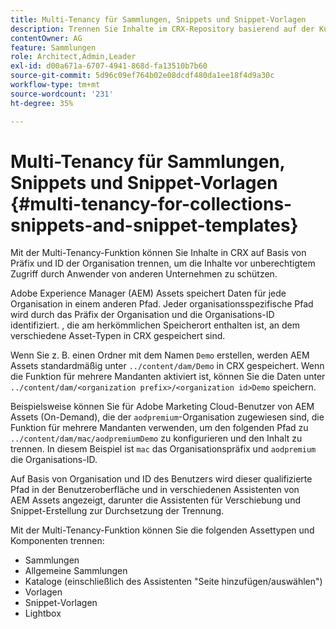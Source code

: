 ```yaml
---
title: Multi-Tenancy für Sammlungen, Snippets und Snippet-Vorlagen
description: Trennen Sie Inhalte im CRX-Repository basierend auf der Kundenorganisation, um unbefugten Zugriff zu verhindern.
contentOwner: AG
feature: Sammlungen
role: Architect,Admin,Leader
exl-id: d00a671a-6707-4941-868d-fa13510b7b60
source-git-commit: 5d96c09ef764b02e08dcdf480da1ee18f4d9a30c
workflow-type: tm+mt
source-wordcount: '231'
ht-degree: 35%

---
```


# Multi-Tenancy für Sammlungen, Snippets und Snippet-Vorlagen {#multi-tenancy-for-collections-snippets-and-snippet-templates}

Mit der Multi-Tenancy-Funktion können Sie Inhalte in CRX auf Basis von Präfix und ID der Organisation trennen, um die Inhalte vor unberechtigtem Zugriff durch Anwender von anderen Unternehmen zu schützen.

Adobe Experience Manager (AEM) Assets speichert Daten für jede Organisation in einem anderen Pfad. Jeder organisationsspezifische Pfad wird durch das Präfix der Organisation und die Organisations-ID identifiziert.
, die am herkömmlichen Speicherort enthalten ist, an dem verschiedene Asset-Typen in CRX gespeichert sind.

Wenn Sie z. B. einen Ordner mit dem Namen `Demo` erstellen, werden AEM Assets standardmäßig unter `../content/dam/Demo` in CRX gespeichert. Wenn die Funktion für mehrere Mandanten aktiviert ist, können Sie die Daten unter `../content/dam/<organization prefix>/<organization id>Demo` speichern.

Beispielsweise können Sie für Adobe Marketing Cloud-Benutzer von AEM Assets (On-Demand), die der `aodpremium`-Organisation zugewiesen sind, die Funktion für mehrere Mandanten verwenden, um den folgenden Pfad zu `../content/dam/mac/aodpremiumDemo` zu konfigurieren und den Inhalt zu trennen. In diesem Beispiel ist `mac` das Organisationspräfix und `aodpremium` die Organisations-ID.

Auf Basis von Organisation und ID des Benutzers wird dieser qualifizierte Pfad in der Benutzeroberfläche und in verschiedenen Assistenten von AEM Assets angezeigt, darunter die Assistenten für Verschiebung und Snippet-Erstellung zur Durchsetzung der Trennung.

Mit der Multi-Tenancy-Funktion können Sie die folgenden Assettypen und Komponenten trennen:

* Sammlungen
* Allgemeine Sammlungen
* Kataloge (einschließlich des Assistenten &quot;Seite hinzufügen/auswählen&quot;)
* Vorlagen
* Snippet-Vorlagen
* Lightbox
